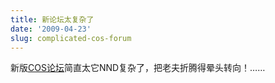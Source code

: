 ```yaml
---
title: 新论坛太复杂了
date: '2009-04-23'
slug: complicated-cos-forum
---
```


新版[COS论坛](http://cos.name/bbs)简直太它NND复杂了，把老夫折腾得晕头转向！……
